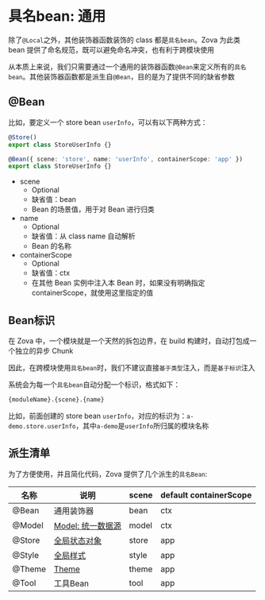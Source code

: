# 具名bean: 通用

除了`@Local`之外，其他装饰器函数装饰的 class 都是`具名bean`。Zova 为此类 bean 提供了命名规范，既可以避免命名冲突，也有利于跨模块使用

从本质上来说，我们只需要通过一个通用的装饰器函数`@Bean`来定义所有的`具名bean`。其他装饰器函数都是派生自`@Bean`，目的是为了提供不同的缺省参数

## @Bean

比如，要定义一个 store bean `userInfo`，可以有以下两种方式：

```typescript
@Store()
export class StoreUserInfo {}
```

```typescript
@Bean({ scene: 'store', name: 'userInfo', containerScope: 'app' })
export class StoreUserInfo {}
```

- scene
  - Optional
  - 缺省值：bean
  - Bean 的场景值，用于对 Bean 进行归类
- name
  - Optional
  - 缺省值：从 class name 自动解析
  - Bean 的名称
- containerScope
  - Optional
  - 缺省值：ctx
  - 在其他 Bean 实例中注入本 Bean 时，如果没有明确指定 containerScope，就使用这里指定的值

## Bean标识

在 Zova 中，一个模块就是一个天然的拆包边界，在 build 构建时，自动打包成一个独立的异步 Chunk

因此，在跨模块使用`具名bean`时，我们不建议直接`基于类型`注入，而是`基于标识`注入

系统会为每一个`具名bean`自动分配一个标识，格式如下：

```bash
{moduleName}.{scene}.{name}
```

比如，前面创建的 store bean `userInfo`，对应的标识为：`a-demo.store.userInfo`，其中`a-demo`是`userInfo`所归属的模块名称

## 派生清单

为了方便使用，并且简化代码，Zova 提供了几个派生的`具名Bean`:

| 名称   | 说明                                                        | scene | default containerScope |
| ------ | ----------------------------------------------------------- | ----- | ---------------------- |
| @Bean  | 通用装饰器                                                  | bean  | ctx                    |
| @Model | [Model: 统一数据源](../../techniques/model/introduction.md) | model | ctx                    |
| @Store | [全局状态对象](./store-bean.md)                             | store | app                    |
| @Style | [全局样式](../../techniques/css-in-js/class.md)             | style | app                    |
| @Theme | [Theme](../../techniques/css-in-js/theme.md)                | theme | app                    |
| @Tool  | 工具Bean                                                    | tool  | app                    |
